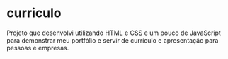 # curriculo
Projeto que desenvolvi utilizando HTML e CSS e um pouco de JavaScript para demonstrar meu portfólio e servir de currículo e apresentação para pessoas e empresas.

